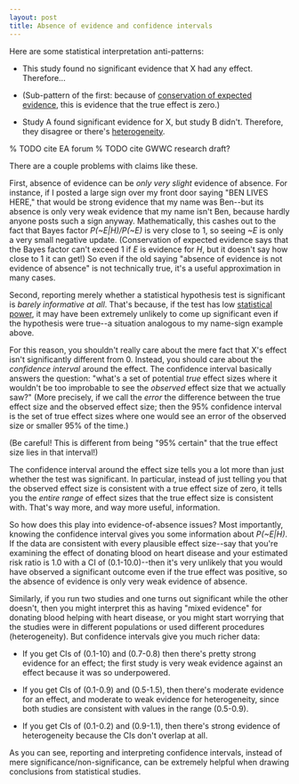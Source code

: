 ```yaml
---
layout: post
title: Absence of evidence and confidence intervals
---
```


Here are some statistical interpretation anti-patterns:

- This study found no significant evidence that X had any effect. Therefore...

- (Sub-pattern of the first: because of [conservation of expected evidence](http://lesswrong.com/lw/ii/conservation_of_expected_evidence/), this is evidence that the true effect is zero.)

- Study A found significant evidence for X, but study B didn't. Therefore, they disagree or there's [heterogeneity](http://en.wikipedia.org/wiki/Study_heterogeneity).

% TODO cite EA forum
% TODO cite GWWC research draft?

There are a couple problems with claims like these.

First, absence of evidence can be *only very slight* evidence of absence. For instance, if I posted a large sign over my front door saying "BEN LIVES HERE," that would be strong evidence that my name was Ben--but its absence is only very weak evidence that my name isn't Ben, because hardly anyone posts such a sign anyway. Mathematically, this cashes out to the fact that Bayes factor *P(~E\|H)/P(~E)* is very close to 1, so seeing *~E* is only a very small negative update. (Conservation of expected evidence says that the Bayes factor can't exceed 1 if *E* is evidence for *H*, but it doesn't say how close to 1 it can get!) So even if the old saying "absence of evidence is not evidence of absence" is not technically true, it's a useful approximation in many cases.
  
Second, reporting merely whether a statistical hypothesis test is significant is *barely informative at all*. That's because, if the test has low [statistical power](http://en.wikipedia.org/wiki/Statistical_power), it may have been extremely unlikely to come up significant even if the hypothesis were true--a situation analogous to my name-sign example above.

For this reason, you shouldn't really care about the mere fact that X's effect isn't significantly different from 0. Instead, you should care about the *confidence interval* around the effect. The confidence interval basically answers the question: "what's a set of potential *true* effect sizes where it wouldn't be too improbable to see the *observed* effect size that we actually saw?" (More precisely, if we call the *error* the difference between the true effect size and the observed effect size; then the 95% confidence interval is the set of true effect sizes where one would see an error of the observed size or smaller 95% of the time.)

(Be careful! This is different from being "95% certain" that the true effect size lies in that interval!)

The confidence interval around the effect size tells you a lot more than just whether the test was significant. In particular, instead of just telling you that the observed effect size is consistent with a true effect size of zero, it tells you the *entire range* of effect sizes that the true effect size is consistent with. That's way more, and way more useful, information.

So how does this play into evidence-of-absence issues? Most importantly, knowing the confidence interval gives you some information about *P(~E\|H)*. If the data are consistent with every plausible effect size--say that you're examining the effect of donating blood on heart disease and your estimated risk ratio is 1.0 with a CI of (0.1-10.0)--then it's very unlikely that you would have observed a significant outcome even if the true effect was positive, so the absence of evidence is only very weak evidence of absence.

Similarly, if you run two studies and one turns out significant while the other doesn't, then you might interpret this as having "mixed evidence" for donating blood helping with heart disease, or you might start worrying that the studies were in different populations or used different procedures (heterogeneity). But confidence intervals give you much richer data:

- If you get CIs of (0.1-10) and (0.7-0.8) then there's pretty strong evidence for an effect; the first study is very weak evidence against an effect because it was so underpowered.

- If you get CIs of (0.1-0.9) and (0.5-1.5), then there's moderate evidence for an effect, and moderate to weak evidence for heterogeneity, since both studies are consistent with values in the range (0.5-0.9).

- If you get CIs of (0.1-0.2) and (0.9-1.1), then there's strong evidence of heterogeneity because the CIs don't overlap at all.

As you can see, reporting and interpreting confidence intervals, instead of mere significance/non-significance, can be extremely helpful when drawing conclusions from statistical studies.
